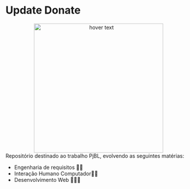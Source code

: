 # Update Donate
<div align="center">
  <img src="https://raw.githubusercontent.com/vitoBianchini/update_donate/master/assets/img/log.png" width="350" title="hover text">
</div>
Repositório destinado ao trabalho PjBL, evolvendo as seguintes matérias:

  - Engenharia de requisitos ✍🏼
  - Interação Humano Computador🤖🙂
  - Desenvolvimento Web 👨🏼‍💻
